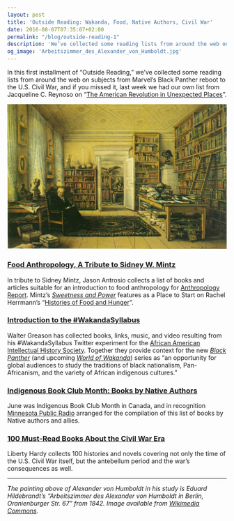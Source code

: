 ```yaml
---
layout: post
title: 'Outside Reading: Wakanda, Food, Native Authors, Civil War'
date: 2016-08-07T07:35:07+02:00
permalink: "/blog/outside-reading-1"
description: 'We’ve collected some reading lists from around the web on subjects from Marvel’s Black Panther reboot to the U.S. Civil War.'
og_image: 'Arbeitszimmer_des_Alexander_von_Humboldt.jpg'
---
```

In this first installment of “Outside Reading,” we’ve collected some reading lists from around the web on subjects from Marvel’s Black Panther reboot to the U.S. Civil War, and if you missed it, last week we had our own list from Jacqueline C. Reynoso on “[The American Revolution in Unexpected Places][amrev]”.

![Painting of Alexander von Humboldt in his study](/images/blog/2016/Arbeitszimmer_des_Alexander_von_Humboldt_in_Berlin.jpg)

### [Food Anthropology, A Tribute to Sidney W. Mintz][food-anthro]

In tribute to Sidney Mintz, Jason Antrosio collects a list of books and articles suitable for an introduction to food anthropology for [Anthropology Report][anthro-report]. Mintz’s [_Sweetness and Power_][sweetness-power] features as a Place to Start on Rachel Herrmann’s “[Histories of Food and Hunger][food-and-hunger]”.

### [Introduction to the #WakandaSyllabus][wakanda]

Walter Greason has collected books, links, music, and video resulting from his #WakandaSyllabus Twitter experiment for the [African American Intellectual History Society][aaihs]. Together they provide context for the new [_Black Panther_][black-panther] (and upcoming [_World of Wakanda_][world-of-wakanda]) series as “an opportunity for global audiences to study the traditions of black nationalism, Pan-Africanism, and the variety of African indigenous cultures.”


### [Indigenous Book Club Month: Books by Native Authors][indigenous]

June was Indigenous Book Club Month in Canada, and in recognition [Minnesota Public Radio][mpr] arranged for the compilation of this list of books by Native authors and allies.


### [100 Must-Read Books About the Civil War Era][civil-war]

Liberty Hardy collects 100 histories and novels covering not only the time of the U.S. Civil War itself, but the antebellum period and the war’s consequences as well.

---

_The painting above of Alexander von Humboldt in his study is Eduard Hildebrandt’s “Arbeitszimmer des Alexander von Humboldt in Berlin, Oranienburger Str. 67” from 1842. Image available from [Wikimedia Commons](https://commons.wikimedia.org/wiki/File:Arbeitszimmer_des_Alexander_von_Humboldt_in_Berlin,_Oranienburger_Str._67_(Gemälde).jpg)._

[amrev]: /lists/american-revolution-in-unexpected-places
[food-anthro]: http://anthropologyreport.com/food-anthropology-tribute-mintz/
[anthro-report]: http://anthropologyreport.com
[sweetness-power]: http://www.amazon.com/exec/obidos/asin/0140092331/ref=nosim/backlist0e-20
[food-and-hunger]: /lists/histories-of-food-and-hunger
[wakanda]: http://www.aaihs.org/introduction-to-the-wakanda-syllabus/
[aaihs]: http://www.aaihs.org
[black-panther]: http://www.theatlantic.com/notes/2016/05/when-the-world-runs-out-of-room-for-monsters/482835/
[world-of-wakanda]: http://www.nytimes.com/2016/07/23/books/black-panther-marvel-comics-roxane-gay-ta-nehisi-coates-wakanda.html
[indigenous]: http://www.mprnews.org/story/2016/06/02/books-indigenous-book-club-month
[mpr]: http://www.mprnews.org
[civil-war]: http://bookriot.com/2016/08/01/100-must-read-books-about-the-civil-war-era/
